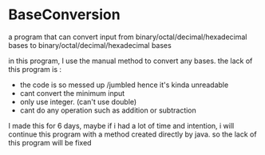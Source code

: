 # BaseConversion
a program that can convert input from binary/octal/decimal/hexadecimal bases to binary/octal/decimal/hexadecimal bases

in this program, I use the manual method to convert any bases.
the lack of this program is :
- the code is so messed up /jumbled hence it's kinda unreadable
- cant convert the minimum input
- only use integer. (can't use double)
- cant do any operation such as addition or subtraction

I made this for 6 days, maybe if i had a lot of time and intention, i will continue this program with a method created directly by java. so the lack of this program will be fixed

